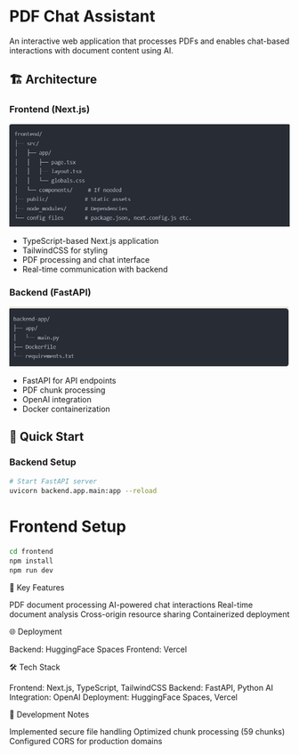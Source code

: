 # PDF Chat Assistant

An interactive web application that processes PDFs and enables chat-based interactions with document content using AI.

## 🏗️ Architecture

### Frontend (Next.js)
![Frontend Structure](frontend-app-structure.png)
- TypeScript-based Next.js application
- TailwindCSS for styling
- PDF processing and chat interface
- Real-time communication with backend

### Backend (FastAPI)
![Backend Structure](backend-app-structure.png)
- FastAPI for API endpoints
- PDF chunk processing
- OpenAI integration
- Docker containerization

## 🚀 Quick Start

### Backend Setup
```bash
# Start FastAPI server
uvicorn backend.app.main:app --reload
```

# Frontend Setup
```bash
cd frontend
npm install
npm run dev
```
🔑 Key Features

PDF document processing
AI-powered chat interactions
Real-time document analysis
Cross-origin resource sharing
Containerized deployment

🌐 Deployment

Backend: HuggingFace Spaces
Frontend: Vercel

🛠️ Tech Stack

Frontend: Next.js, TypeScript, TailwindCSS
Backend: FastAPI, Python
AI Integration: OpenAI
Deployment: HuggingFace Spaces, Vercel

📝 Development Notes

Implemented secure file handling
Optimized chunk processing (59 chunks)
Configured CORS for production domains
